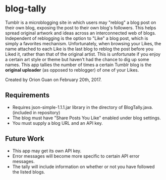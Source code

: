 # blog-tally
Tumblr is a microblogging site in which users may "reblog" a blog post on their own blog, exposing the post to their own blog's followers. This helps spread original artwork and ideas across an interconnected web of blogs. Independent of reblogging is the option to "Like" a blog post, which is simply a favorites mechanism. Unfortunately, when browsing your Likes, the name attached to each Like is the last blog to reblog the post before you Liked it, rather than that of the original artist. This is unfortunate if you enjoy a certain art style or theme but haven't had the chance to dig up some names.
This app tallies the number of times a certain Tumblr blog is the **original uploader** (as opposed to reblogger) of one of your Likes.

Created by Orion Guan on February 20th, 2017.

## Requirements
* Requires json-simple-1.1.1.jar library in the directory of BlogTally.java. (included in repository)
* The blog must have "Share Posts You Like" enabled under blog settings.
* You must supply a blog URL and an API key.

## Future Work
* This app may get its own API key.
* Error messages will become more specific to certain API error messages.
* The tally will include information on whether or not you have followed the listed blogs.

